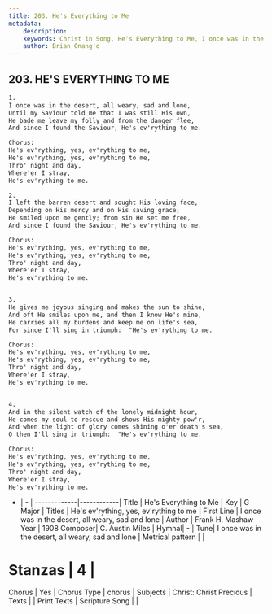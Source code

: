 ```yaml
---
title: 203. He's Everything to Me
metadata:
    description: 
    keywords: Christ in Song, He's Everything to Me, I once was in the desert, all weary, sad and lone, He's ev'rything, yes, ev'rything to me
    author: Brian Onang'o
---
```



## 203. HE'S EVERYTHING TO ME

```txt
1.
I once was in the desert, all weary, sad and lone,
Until my Saviour told me that I was still His own,
He bade me leave my folly and from the danger flee,
And since I found the Saviour, He's ev'rything to me.

Chorus:
He's ev'rything, yes, ev'rything to me,
He's ev'rything, yes, ev'rything to me,
Thro' night and day,
Where'er I stray,
He's ev'rything to me.

2.
I left the barren desert and sought His loving face,
Depending on His mercy and on His saving grace;
He smiled upon me gently; from sin He set me free,
And since I found the Saviour, He's ev'rything to me. 

Chorus:
He's ev'rything, yes, ev'rything to me,
He's ev'rything, yes, ev'rything to me,
Thro' night and day,
Where'er I stray,
He's ev'rything to me.


3.
He gives me joyous singing and makes the sun to shine,
And oft He smiles upon me, and then I know He's mine,
He carries all my burdens and keep me on life's sea,
For since I'll sing in triumph:  "He's ev'rything to me. 

Chorus:
He's ev'rything, yes, ev'rything to me,
He's ev'rything, yes, ev'rything to me,
Thro' night and day,
Where'er I stray,
He's ev'rything to me.


4.
And in the silent watch of the lonely midnight hour,
He comes my soul to rescue and shows His mighty pow'r,
And when the light of glory comes shining o'er death's sea,
O then I'll sing in triumph:  "He's ev'rything to me. 

Chorus:
He's ev'rything, yes, ev'rything to me,
He's ev'rything, yes, ev'rything to me,
Thro' night and day,
Where'er I stray,
He's ev'rything to me.


```

- |   -  |
-------------|------------|
Title | He's Everything to Me |
Key | G Major |
Titles | He's ev'rything, yes, ev'rything to me |
First Line | I once was in the desert, all weary, sad and lone |
Author | Frank H. Mashaw
Year | 1908
Composer| C. Austin Miles |
Hymnal|  - |
Tune| I once was in the desert, all weary, sad and lone |
Metrical pattern | |
# Stanzas | 4 |
Chorus | Yes |
Chorus Type | chorus |
Subjects | Christ: Christ Precious |
Texts |  |
Print Texts | 
Scripture Song |  |
  
